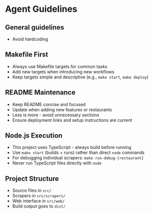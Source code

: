 # Agent Guidelines

## General guidelines
- Avoid hardcoding

## Makefile First
- Always use Makefile targets for common tasks
- Add new targets when introducing new workflows
- Keep targets simple and descriptive (e.g., `make start`, `make deploy`)

## README Maintenance
- Keep README concise and focused
- Update when adding new features or restaurants
- Less is more - avoid unnecessary sections
- Ensure deployment links and setup instructions are current

## Node.js Execution
- This project uses TypeScript - always build before running
- Use `make start` (builds + runs) rather than direct `node` commands  
- For debugging individual scrapers: `make run-debug-{restaurant}`
- Never run TypeScript files directly with `node`

## Project Structure
- Source files in `src/`
- Scrapers in `src/scrapers/`
- Web interface in `src/web/`
- Build output goes to `dist/`
